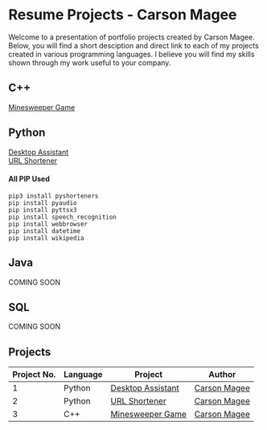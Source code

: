 # Resume Projects - Carson Magee

Welcome to a presentation of portfolio projects created by Carson Magee. Below, you will find a short desciption and direct link 
to each of my projects created in various programming languages. I believe you will find my skills shown through my work useful to your company.

## C++
[Minesweeper Game]( https://github.com/carsonmagee/ProjectPortfolio/tree/main/Minesweeper)
## Python
[Desktop Assistant](https://github.com/carsonmagee/ResumeProjects/tree/main/Desktop%20Assistant) <br />
[URL Shortener](https://github.com/carsonmagee/ResumeProjects/tree/main/URL%20Shortener)
#### All PIP Used
```
pip3 install pyshorteners
pip install pyaudio 
pip install pyttsx3
pip install speech_recognition
pip install webbrowser
pip install datetime 
pip install wikipedia
```

## Java
COMING SOON
## SQL
COMING SOON
## Projects

| Project No. | Language | Project                                                                            | Author                                         |
|-------------|----------|------------------------------------------------------------|------------------------------------------------|
| 1     | Python   | [Desktop Assistant](https://github.com/carsonmagee/ResumeProjects/tree/main/Desktop%20Assistant) | [Carson Magee](https://github.com/carsonmagee) |
| 2     | Python   | [URL Shortener](https://github.com/carsonmagee/ResumeProjects/tree/main/URL%20Shortener)| [Carson Magee](https://github.com/carsonmagee) |
| 3     | C++      | [Minesweeper Game]( https://github.com/carsonmagee/ProjectPortfolio/tree/main/Minesweeper)| [Carson Magee](https://github.com/carsonmagee) |
